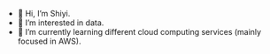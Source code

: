 - 👋 Hi, I’m Shiyi.
- 🔢 I’m interested in data.
- 🌱 I’m currently learning different cloud computing services (mainly focused in AWS).

<!---
shiyis/shiyis is a ✨ special ✨ repository because its `README.md` (this file) appears on your GitHub profile.
You can click the Preview link to take a look at your changes.
--->

